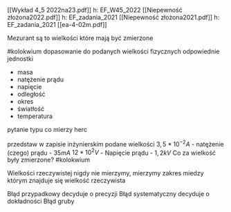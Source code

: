 [[Wykład 4_5 2022na23.pdf]] h: EF_W45_2022
[[Niepewność złożona2022.pdf]] h: EF_zadania_2021
[[Niepewność złożona2021.pdf]] h: EF_zadania_2021
[[ea-4-02m.pdf]]

Mezurant są to wielkości które mają być zmierzone

#kolokwium 
dopasowanie do podanych wielkości fizycznych odpowiednie jednostki
- masa
- natężenie prądu
- napięcie
- odległość
- okres
- światłość
- temperatura

pytanie typu co mierzy herc

przedstaw w zapisie inżynierskim podane wielkości
$3,5 * 10^{-2} A$ - natężenie (czego) prądu - $35 mA$
$12 * 10^2 V$ - Napięcie prądu - $1,2 kV$
Co za wielkość były zmierzone?
#kolokwium 



Wielkości rzeczywistej nigdy nie mierzymy, mierzymy zakres miedzy którym znajduje się wielkość rzeczywista

Błąd przypadkowy decyduje o precyzji
Błąd systematyczny decyduje o dokładności
Błąd gruby